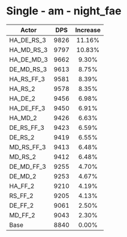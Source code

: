 # Single - am - night_fae
| Actor | DPS | Increase |
|---|:---:|:---:|
|HA_DE_RS_3|9826|11.16%|
|HA_MD_RS_3|9797|10.83%|
|HA_DE_MD_3|9662|9.30%|
|DE_MD_RS_3|9613|8.75%|
|HA_RS_FF_3|9581|8.39%|
|HA_RS_2|9578|8.35%|
|HA_DE_2|9456|6.98%|
|HA_DE_FF_3|9450|6.91%|
|HA_MD_2|9426|6.63%|
|DE_RS_FF_3|9423|6.59%|
|DE_RS_2|9419|6.55%|
|MD_RS_FF_3|9413|6.48%|
|MD_RS_2|9412|6.48%|
|DE_MD_FF_3|9255|4.70%|
|DE_MD_2|9253|4.67%|
|HA_FF_2|9210|4.19%|
|RS_FF_2|9205|4.13%|
|DE_FF_2|9061|2.50%|
|MD_FF_2|9043|2.30%|
|Base|8840|0.00%|
